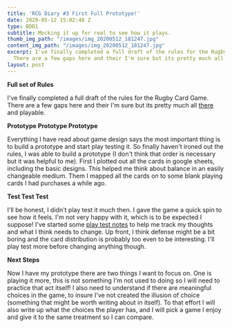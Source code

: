 ```yaml
---
title: 'RCG Diary #3 First Full Prototype!'
date: 2020-05-12 15:02:48 Z
type: BDD1
subtitle: Mocking it up for real to see how it plays.
thumb_img_path: "/images/img_20200512_181247.jpg"
content_img_path: "/images/img_20200512_181247.jpg"
excerpt: I've finally completed a full draft of the rules for the Rugby Card Game.
  There are a few gaps here and their I'm sure but its pretty much all there and playable.
layout: post
---
```


**Full set of Rules**

I've finally completed a full draft of the rules for the Rugby Card Game. There are a few gaps here and their I'm sure but its pretty much all [there](https://github.com/aidan-duggan/RugbyCardGame/tree/v0.1) and playable.

**Prototype Prototype Prototype**

Everything I have read about game design says the most important thing is to build a prototype and start play testing it. So finally haven't ironed out the rules, I was able to build a prototype (I don't think that order is necessary but it was helpful to me). First I plotted out all the cards in google sheets, including the basic designs. This helped me think about balance in an easily changeable medium. Them I mapped all the cards on to some blank playing cards I had purchases a while ago. 

**Test Test Test**

I'll be honest, I didn't play test it much then. I gave the game a quick spin to see how it feels. I'm not very happy with it, which is to be expected I suppose! I've started some [play test notes](https://github.com/aidan-duggan/RugbyCardGame/blob/master/playTestThoughts.md) to help me track my thoughts and what I think needs to change. Up front, I think defense might be a bit boring and the card distribution is probably too even to be interesting. I'll play test more before changing anything though.

**Next Steps**

Now I have my prototype there are two things I want to focus on. One is playing it more, this is not something I'm not used to doing so I will need to practice that act itself! I also need to understand if there are meaningful choices in the game, to insure I've not created the illusion of choice (something that might be worth writing about in itself). To that effort I will also write up what the choices the player has, and I will pick a game I enjoy and give it to the same treatment so I can compare.
